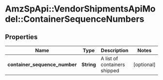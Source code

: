 # AmzSpApi::VendorShipmentsApiModel::ContainerSequenceNumbers

## Properties
Name | Type | Description | Notes
------------ | ------------- | ------------- | -------------
**container_sequence_number** | **String** | A list of containers shipped | [optional] 

